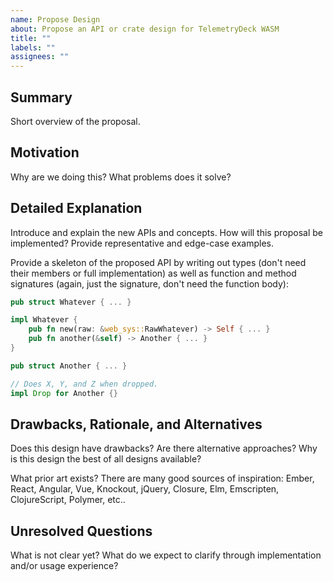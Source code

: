```yaml
---
name: Propose Design
about: Propose an API or crate design for TelemetryDeck WASM
title: ""
labels: ""
assignees: ""
---
```


## Summary

Short overview of the proposal.

## Motivation

Why are we doing this? What problems does it solve?

## Detailed Explanation

Introduce and explain the new APIs and concepts. How will this proposal be
implemented? Provide representative and edge-case examples.

Provide a skeleton of the proposed API by writing out types (don't need their
members or full implementation) as well as function and method signatures
(again, just the signature, don't need the function body):

```rust
pub struct Whatever { ... }

impl Whatever {
    pub fn new(raw: &web_sys::RawWhatever) -> Self { ... }
    pub fn another(&self) -> Another { ... }
}

pub struct Another { ... }

// Does X, Y, and Z when dropped.
impl Drop for Another {}
```

## Drawbacks, Rationale, and Alternatives

Does this design have drawbacks? Are there alternative approaches? Why is this
design the best of all designs available?

What prior art exists? There are many good sources of inspiration: Ember, React,
Angular, Vue, Knockout, jQuery, Closure, Elm, Emscripten, ClojureScript,
Polymer, etc..

## Unresolved Questions

What is not clear yet? What do we expect to clarify through implementation
and/or usage experience?
